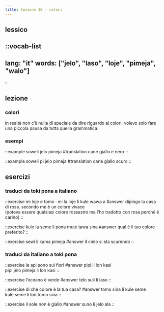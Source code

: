 ```yaml
---
title: lezione 16 - colori
---
```

## lessico
::vocab-list
---
lang: "it"
words: ["jelo", "laso", "loje", "pimeja", "walo"]
---
::

## lezione
### colori
in realtà non c’è nulla di speciale da dire riguardo ai colori. volevo solo fare una piccola pausa da tutta quella grammatica.


### esempi
::example
soweli jelo pimeja
#translation
cane giallo e nero
::

::example
soweli pi jelo pimeja
#translation
cane giallo scuro
::

## esercizi
### traduci da toki pona a italiano
::exercise
mi loje e tomo · mi la loje li kule wawa a
#answer
dipingo la casa di rosa. secondo me è un colore vivace \
(poteva essere qualsiasi colore rossastro ma l’ho tradotto con rosa perché è carino)
::

::exercise
kule la seme li pona mute tawa sina
#answer
qual è il tuo colore preferito?
::

::exercise
sewi li kama pimeja
#answer
il cielo si sta scurendo
::

### traduci da italiano a toki pona
::exercise
le api sono sui fiori
#answer
pipi li lon kasi \
pipi jelo pimeja li lon kasi
::

::exercise
l’oceano è verde
#answer
telo suli li laso
::

::exercise
di che colore è la tua casa?
#answer
tomo sina li kule seme \
kule seme li lon tomo sina
::

::exercise
il sole non è giallo
#answer
suno li jelo ala
::